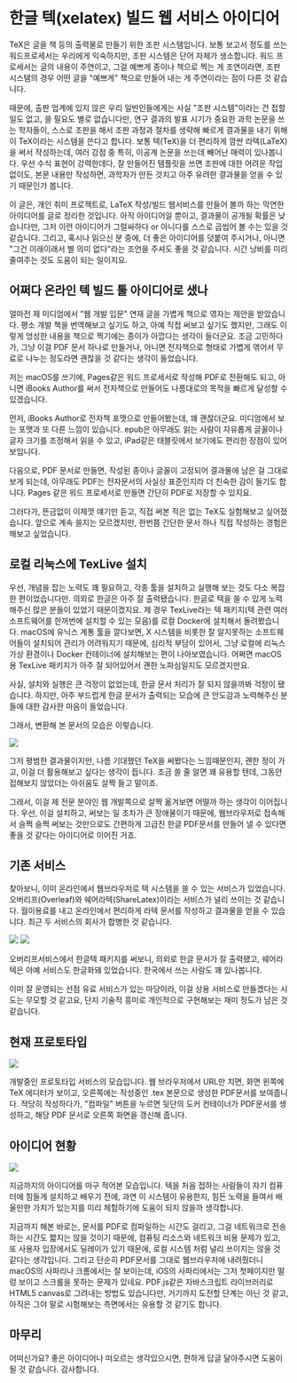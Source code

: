 # 한글 텍(xelatex) 빌드 웹 서비스 아이디어

TeX은 글을 책 등의 출력물로 만들기 위한 조판 시스템입니다. 보통 보고서 정도를 쓰는 워드프로세서는 우리에게 익숙하지만, 조판 시스템은 단어 자체가 생소합니다. 워드 프로세서는 글의 내용이 주연이고, 그걸 예쁘게 종이나 책으로 찍는 게 조연이라면, 조판 시스템의 경우 어떤 글을 "예쁘게" 책으로 만들어 내는 게 주연이라는 점이 다른 것 같습니다.

때문에, 출판 업계에 있지 않은 우리 일반인들에게는 사실 "조판 시스템"이라는 건 접할 일도 없고, 쓸 필요도 별로 없습니다만, 연구 결과의 발표 시기가 중요한 과학 논문을 쓰는 학자들이, 스스로 조판을 해서 조판 과정과 절차를 생략해 빠르게 결과물을 내기 위해 이 TeX이라는 시스템을 쓴다고 합니다. 보통 텍(TeX)을 더 편리하게 깜싼 라텍(LaTeX)을 써서 작성하는데, 여러 강점 중 특히, 이공계 논문을 쓰는데 빼어난 매력이 있나봅니다. 우선 수식 표현이 강력한데다, 잘 만들어진 템플릿을 쓰면 조판에 대한 어려운 작업 없이도, 본문 내용만 작성하면, 과학자가 만든 것치고 아주 유려한 결과물을 얻을 수 있기 때문인가 봅니다.

이 글은, 개인 취미 프로젝트로, LaTeX 작성/빌드 웹서비스를 만들어 볼까 하는 막연한 아이디어를 글로 정리한 것입니다. 아직 아이디어일 뿐이고, 결과물이 공개될 확률은 낮습니다만, 그저 이런 아이디어가 그럴싸하다 or  아니다를 스스로 곱씹어 볼 수는 있을 것 같습니다. 그리고, 혹시나 읽으신 분 중에, 더 좋은 아이디어를 덧붙여 주시거나, 아니면 "그건 이래이래서 별 의미 없다"라는 조언을 주셔도 좋을 것 같습니다. 시간 낭비를 미리 줄여주는 것도 도움이 되는 일이지요.

## 어쩌다 온라인 텍 빌드 툴 아이디어로 샜나

얼마전 제 미디엄에서 "웹 개발 입문" 연재 글을 가볍게 책으로 엮자는 제안을 받았습니다. 평소 개발 책을 번역해보고 싶기도 하고, 아예 직접 써보고 싶기도 했지만, 그래도 이렇게 엉성한 내용을 책으로 찍기에는 종이가 아깝다는 생각이 들더군요. 조금 고민하다가, 그냥 이걸 PDF 문서 하나로 만들거나, 아니면 전자책으로 형태로 가볍게 엮어서 무료로 나누는 정도라면 괜찮을 것 같다는 생각이 들었습니다.

저는 macOS를 쓰기에, Pages같은 워드 프로세서로 작성해 PDF로 전환해도 되고, 아니면 iBooks Author를 써서 전자책으로 만들어도 나름대로의 목적을 빠르게 달성할 수 있겠습니다.

먼저, iBooks Author로 전자책 포맷으로 만들어봤는데, 꽤 괜찮더군요. 미디엄에서 보는 포맷과 또 다른 느낌이 있습니다.  epub은 아무래도 읽는 사람이 자유롭게 글꼴이나 글자 크기를 조정해서 읽을 수 있고, iPad같은 태블릿에서 보기에도 편리한 장점이 있어보입니다.

다음으로, PDF 문서로 만들면, 작성된 종이나 글꼴이 고정되어 결과물에 남은 걸 그대로 보게 되는데, 아무래도 PDF는 전자문서의 사실상 표준인지라 더 친숙한 감이 들기도 합니다. Pages 같은 워드 프로세서로 만들면 간단히 PDF로 저장할 수 있지요.

그러다가, 뜬금없이 이제껏 얘기만 듣고, 직접 써본 적은 없는 TeX도 실험해보고 싶어졌습니다. 앞으로 계속 쓸지는 모르겠지만, 한번쯤 간단한 문서 하나 직접 작성하는 경험은 해보고 싶었습니다.

## 로컬 리눅스에 TexLive 설치

우선, 개념을 잡는 노력도 꽤 필요하고, 각종 툴을 설치하고 실행해 보는 것도 다소 복잡한 편이었습니다만. 의외로 한글은 아주 잘 출력됐습니다. 한글로 텍을 쓸 수 있게 노력해주신 많은 분들이 있었기 때문이겠지요. 제 경우 TexLive라는 텍 패키지(텍 관련 여러 소프트웨어를 한꺼번에 설치할 수 있는 모음)를 로컬 Docker에 설치해서 돌려봤습니다. macOS에 유닉스 계통 툴을 깔다보면, X 시스템을 비롯한 잘 알지못하는 소프트웨어들이 설치되어 관리가 어려워지기 때문에, 심리적 부담이 있어서, 그냥 로컬에 리눅스 가상 환경이나 Docker 컨테이너에 설치해보는 편이 나아보였습니다. 어쩌면 macOS용 TexLive 패키지가 아주 잘 되어있어서 괜한 노파심일지도 모르겠지만요.

사실, 설치와 실행은 큰 걱정이 없었는데, 한글 문서 처리가 잘 되지 않을까봐 걱정이 됐습니다. 하지만, 아주 부드럽게 한글 문서가 출력되는 모습에 큰 안도감과 노력해주신 분들에 대한 감사한 마음이 들었습니다.

그래서, 변환해 본 문서의 모습은 이렇습니다.

![](idea-of-texwat/firstpage.png)

그저 평범한 결과물이지만, 나름 기대했던 TeX을 써봤다는 느낌때문인지, 괜한 정이 가고, 이걸 더 활용해보고 싶다는 생각이 듭니다. 조금 쓸 줄 알면 꽤 유용할 텐데, 그동안 접해보지 않았더는 아쉬움도 살짝 들고 말이죠.

그래서, 이걸 제 전문 분야인 웹 개발쪽으로 살짝 옮겨보면 어떨까 하는 생각이 이어집니다. 우선, 이걸 설치하고, 써보는 일 조차가 큰 장애물이기 때문에, 웹브라우저로 접속해서 슬쩍 슬쩍 써보는 것만으로도 간편하게 고급진 한글 PDF문서를 만들어 낼 수 있다면 좋을 것 같다는 아이디어로 이어진 거죠.

## 기존 서비스

찾아보니, 이미 온라인에서 웹브라우저로 텍 시스템을 쓸 수 있는 서비스가 있었습니다. 오버리프(Overleaf)와 쉐어라텍(ShareLatex)이라는 서비스가 널리 쓰이는 것 같습니다. 월이용료를 내고 온라인에서 편리하게 라텍 문서를 작성하고 결과물을 얻을 수 있습니다. 최근 두 서비스의 회사가 합병한 것 같습니다.

![](idea-of-texwat/overleaf.png)
![](idea-of-texwat/sharelatex.png)

오버리프서비스에서 한글텍 패키지를 써보니, 의외로 한글 문서가 잘 출력됐고, 쉐어라텍은 아예 서비스도 한글화돼 있었습니다. 한국에서 쓰는 사람도 꽤 있나봅니다.

이미 잘 운영되는 선점 유료 서비스가 있는 마당이라, 이걸 상용 서비스로 만들겠다는 시도는 무모할 것 같고요, 단지 기술적 흥미로 개인적으로 구현해보는 재미 정도가 남은 것 같습니다.

## 현재 프로토타입

![](idea-of-texwat/screenshot01.png)

개발중인 프로토타입 서비스의 모습입니다.  웹 브라우저에서 URL만 치면, 화면 왼쪽에 TeX 에디터가 보이고, 오른쪽에는 작성중인 .tex 본문으로 생성한 PDF문서를 보여줍니다. 적당히 작성하다가, "컴파일" 버튼을 누르면 뒷단의 도커 컨테이너가 PDF문서를 생성하고, 해당 PDF 문서로 오른쪽 화면을 갱신해 줍니다.

## 아이디어 현황

![](idea-of-texwat/online-tex.png)

지금까지의 아이디어를 마구 적어본 모습입니다. 텍을 처음 접하는 사람들이 자기 컴퓨터에 힘들게 설치하고 배우기 전에, 과연 이 시스템이 유용한지, 힘든 노력을 들여서 배울만한 가치가 있는지를 미리 체험하기에 도움이 되지 않을까 생각합니다.

지금까지 해본 바로는, 문서를 PDF로 컴파일하는 시간도 걸리고, 그걸 네트워크로 전송하는 시간도 짧지는 않을 것이기 때문에, 컴퓨팅 리소스와 네트워크 비용 문제가 있고, 또 사용자 입장에서도 딜레이가 있기 때문에, 로컬 시스템 처럼 널리 쓰이지는 않을 것 같다는 생각입니다. 그리고 단순히 PDF문서를 그대로 웹브라우저에 내려줬더니 macOS의 사파리나 크롬에서는 잘 보이는데, iOS의 사파리에서는 그저 첫페이지만 떨렁 보이고 스크롤을 못하는 문제가 있네요. PDF.js같은 자바스크립트 라이브러리로 HTML5 canvas로 그려내는 방법도 있습니다만, 거기까지 도전할 단계는 아닌 것 같고, 아직은 그야 말로 시험해보는 측면에서는 유용할 것 같기도 합니다.

## 마무리

어떠신가요? 좋은 아이디어나 떠오르는 생각있으시면, 편하게 답글 달아주시면 도움이 될 것 같습니다. 감사합니다.
